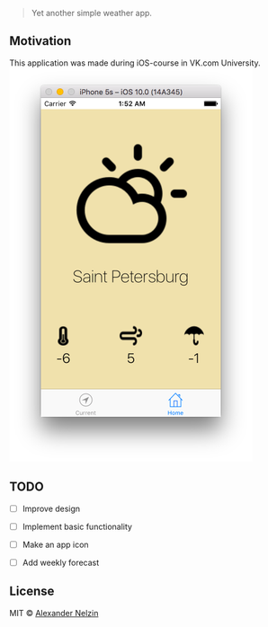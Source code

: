 > Yet another simple weather app.

## Motivation

This application was made during iOS-course in VK.com University.
![](.github/media/screen.png)

## TODO

- [ ] Improve design
- [ ] Implement basic functionality
- [ ] Make an app icon
- [ ] Add weekly forecast


## License

MIT © [Alexander Nelzin](https://asnelzin.com)

